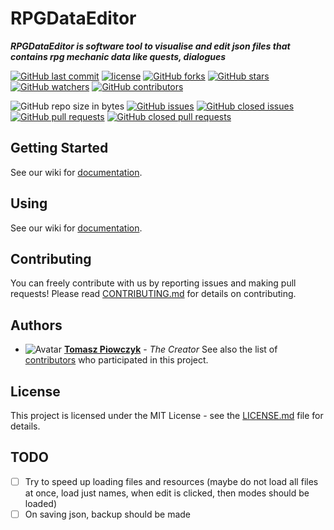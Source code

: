 # RPGDataEditor

***RPGDataEditor is software tool to visualise and edit json files that contains rpg mechanic data like quests, dialogues***

[![GitHub last commit](https://img.shields.io/github/last-commit/Prastiwar/RPGDataEditor.svg?label=Updated&style=flat-square&longCache=true)](https://github.com/Prastiwar/RPGDataEditor/commits/master)
[![license](https://img.shields.io/github/license/Prastiwar/RPGDataEditor.svg?style=flat-square&longCache=true)](https://github.com/Prastiwar/RPGDataEditor/blob/master/LICENSE)
[![GitHub forks](https://img.shields.io/github/forks/Prastiwar/RPGDataEditor.svg?style=social&label=Fork&longCache=true)](https://github.com/Prastiwar/RPGDataEditor/fork)
[![GitHub stars](https://img.shields.io/github/stars/Prastiwar/RPGDataEditor.svg?style=social&label=★Star&longCache=true)](https://github.com/Prastiwar/RPGDataEditor/stargazers)
[![GitHub watchers](https://img.shields.io/github/watchers/Prastiwar/RPGDataEditor.svg?style=social&labelWatcher&longCache=true)](https://github.com/Prastiwar/RPGDataEditor/watchers)
[![GitHub contributors](https://img.shields.io/github/contributors/Prastiwar/RPGDataEditor.svg?style=social&longCache=true)](https://github.com/Prastiwar/RPGDataEditor/contributors)

![GitHub repo size in bytes](https://img.shields.io/github/repo-size/Prastiwar/RPGDataEditor.svg?style=flat-square&longCache=true)
[![GitHub issues](https://img.shields.io/github/issues/Prastiwar/RPGDataEditor.svg?style=flat-square&longCache=true)](https://github.com/Prastiwar/RPGDataEditor/issues)
[![GitHub closed issues](https://img.shields.io/github/issues-closed/Prastiwar/RPGDataEditor.svg?style=flat-square&longCache=true)](https://github.com/Prastiwar/RPGDataEditor/issues)
[![GitHub pull requests](https://img.shields.io/github/issues-pr/Prastiwar/RPGDataEditor.svg?style=flat-square&longCache=true)](https://github.com/Prastiwar/RPGDataEditor/pulls)
[![GitHub closed pull requests](https://img.shields.io/github/issues-pr-closed/Prastiwar/RPGDataEditor.svg?style=flat-square&longCache=true)](https://github.com/Prastiwar/RPGDataEditor/pulls)

## Getting Started

See our wiki for [documentation](https://github.com/Prastiwar/RPGDataEditor/wiki).


## Using

See our wiki for [documentation](https://github.com/Prastiwar/RPGDataEditor/wiki).


## Contributing

You can freely contribute with us by reporting issues and making pull requests!
Please read [CONTRIBUTING.md](https://github.com/Prastiwar/RPGDataEditor/blob/master/.github/CONTRIBUTING.md) for details on contributing.

## Authors

* ![Avatar](https://avatars3.githubusercontent.com/u/33370172?s=40&v=4)  [**Tomasz Piowczyk**](https://github.com/Prastiwar) - *The Creator*
See also the list of [contributors](https://github.com/Prastiwar/RPGDataEditor/contributors) who participated in this project.

## License

This project is licensed under the MIT License - see the [LICENSE.md](https://github.com/Prastiwar/RPGDataEditor/blob/master/LICENSE) file for details.

## TODO

- [ ] Try to speed up loading files and resources
(maybe do not load all files at once, load just names, when edit is clicked, then modes should be loaded)
- [ ] On saving json, backup should be made